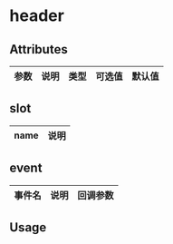 # header

## Attributes

| 参数 | 说明 | 类型 | 可选值 | 默认值 |
| :--- | :--- | :--- | :--- | :--- |

## slot

| name | 说明 |
| :--- | :--- |

## event

| 事件名 | 说明 | 回调参数 |
| :--- | :--- | :--- |

## Usage